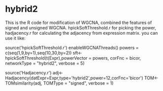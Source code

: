# hybrid2
This is the R code for modification of WGCNA, combined the features of signed and unsigned WGCNA.
hpickSoftThreshold.r for picking the power, hadjacency.r for calculating the adjacency from expression matrix.
you can use it like:

source('hpickSoftThreshold.r')
enableWGCNAThreads()
powers = c(seq(1,9,by=1),seq(10,30,by=2))
sft<-hpickSoftThreshold(t(Expr),powerVector = powers, corFnc = bicor, networkType = "hybrid2", verbose = 5)


source('Hadjacency.r')
adj<-Hadjacency(datExpr=Expr,type='hybrid2',power=12,corFnc='bicor')
TOM<-TOMsimilarity(adj, TOMType = "signed", verbose = 1)
